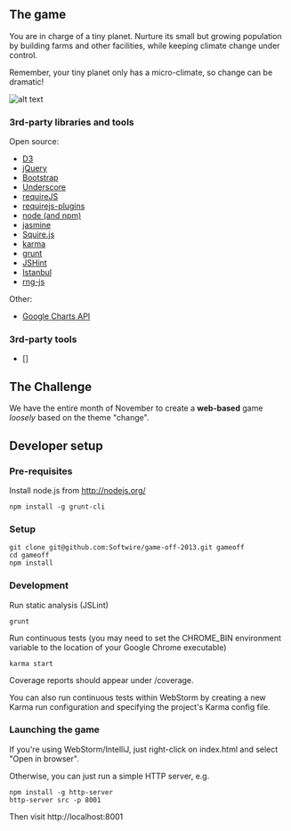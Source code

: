 ## The game

You are in charge of a tiny planet. Nurture its small but growing population by building farms and other facilities, while keeping climate change under control.

Remember, your tiny planet only has a micro-climate, so change can be dramatic!

![alt text](https://raw.github.com/Softwire/game-off-2013/master/screenshot.png "In-game screenshot")

### 3rd-party libraries and tools

Open source:
* [D3](http://d3js.org/)
* [jQuery](http://jquery.com/)
* [Bootstrap](http://getbootstrap.com/)
* [Underscore](http://underscorejs.org/)
* [requireJS](http://requirejs.org/)
* [requirejs-plugins](https://github.com/millermedeiros/requirejs-plugins)
* [node (and npm)](http://nodejs.org/)
* [jasmine](http://pivotal.github.io/jasmine/)
* [Squire.js](https://github.com/iammerrick/Squire.js/)
* [karma](http://karma-runner.github.io/0.10/index.html)
* [grunt](http://gruntjs.com/)
* [JSHint](http://www.jshint.com/)
* [Istanbul](http://gotwarlost.github.io/istanbul/)
* [rng-js](https://github.com/skeeto/rng-js)

Other:
* [Google Charts API](https://developers.google.com/chart/)

### 3rd-party tools

* []

## The Challenge

We have the entire month of November to create a **web-based** game *loosely* based on the theme "change".

## Developer setup

### Pre-requisites

Install node.js from http://nodejs.org/

```
npm install -g grunt-cli
```

### Setup

```
git clone git@github.com:Softwire/game-off-2013.git gameoff
cd gameoff
npm install
```

### Development

Run static analysis (JSLint)
```
grunt
```

Run continuous tests (you may need to set the CHROME_BIN environment variable to the location of your Google Chrome executable)
```
karma start
```

Coverage reports should appear under /coverage.

You can also run continuous tests within WebStorm by creating a new Karma run configuration and specifying the project's Karma config file.

### Launching the game

If you're using WebStorm/IntelliJ, just right-click on index.html and select "Open in browser".

Otherwise, you can just run a simple HTTP server, e.g.
```
npm install -g http-server
http-server src -p 8001
```
Then visit http://localhost:8001
